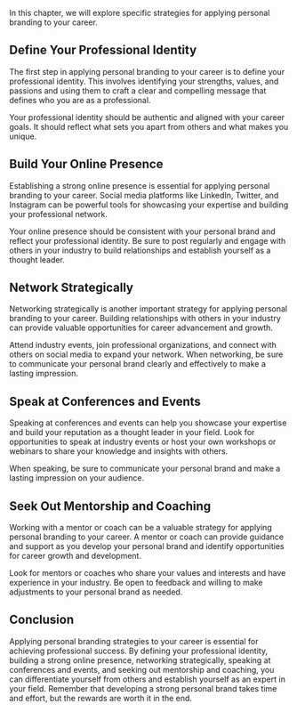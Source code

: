 
In this chapter, we will explore specific strategies for applying personal branding to your career.

Define Your Professional Identity
---------------------------------

The first step in applying personal branding to your career is to define your professional identity. This involves identifying your strengths, values, and passions and using them to craft a clear and compelling message that defines who you are as a professional.

Your professional identity should be authentic and aligned with your career goals. It should reflect what sets you apart from others and what makes you unique.

Build Your Online Presence
--------------------------

Establishing a strong online presence is essential for applying personal branding to your career. Social media platforms like LinkedIn, Twitter, and Instagram can be powerful tools for showcasing your expertise and building your professional network.

Your online presence should be consistent with your personal brand and reflect your professional identity. Be sure to post regularly and engage with others in your industry to build relationships and establish yourself as a thought leader.

Network Strategically
---------------------

Networking strategically is another important strategy for applying personal branding to your career. Building relationships with others in your industry can provide valuable opportunities for career advancement and growth.

Attend industry events, join professional organizations, and connect with others on social media to expand your network. When networking, be sure to communicate your personal brand clearly and effectively to make a lasting impression.

Speak at Conferences and Events
-------------------------------

Speaking at conferences and events can help you showcase your expertise and build your reputation as a thought leader in your field. Look for opportunities to speak at industry events or host your own workshops or webinars to share your knowledge and insights with others.

When speaking, be sure to communicate your personal brand and make a lasting impression on your audience.

Seek Out Mentorship and Coaching
--------------------------------

Working with a mentor or coach can be a valuable strategy for applying personal branding to your career. A mentor or coach can provide guidance and support as you develop your personal brand and identify opportunities for career growth and development.

Look for mentors or coaches who share your values and interests and have experience in your industry. Be open to feedback and willing to make adjustments to your personal brand as needed.

Conclusion
----------

Applying personal branding strategies to your career is essential for achieving professional success. By defining your professional identity, building a strong online presence, networking strategically, speaking at conferences and events, and seeking out mentorship and coaching, you can differentiate yourself from others and establish yourself as an expert in your field. Remember that developing a strong personal brand takes time and effort, but the rewards are worth it in the end.
